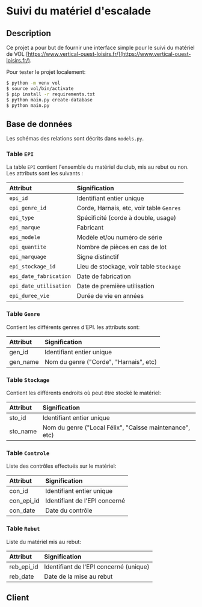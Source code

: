 # Suivi du matériel d'escalade

## Description
Ce projet a pour but de fournir une interface simple pour le suivi du matériel de VOL [https://www.vertical-ouest-loisirs.fr/](https://www.vertical-ouest-loisirs.fr/).

Pour tester le projet localement:

``` sh
$ python -m venv vol
$ source vol/bin/activate
$ pip install -r requirements.txt
$ python main.py create-database
$ python main.py
```

## Base de données
Les schémas des relations sont décrits dans `models.py`.
### Table `EPI`
La table `EPI` contient l'ensemble du matériel du club, mis au rebut ou non.
Les attributs sont les suivants :

| Attribut               | Signification                            |
|:-----------------------|:-----------------------------------------|
| `epi_id`               | Identifiant entier unique                |
| `epi_genre_id`         | Corde, Harnais, etc, voir table `Genres` |
| `epi_type`             | Spécificité (corde à double, usage)      |
| `epi_marque`           | Fabricant                                |
| `epi_modele`           | Modèle et/ou numéro de série             |
| `epi_quantite`         | Nombre de pièces en cas de lot           |
| `epi_marquage`         | Signe distinctif                         |
| `epi_stockage_id`      | Lieu de stockage, voir table `Stockage`  |
| `epi_date_fabrication` | Date de fabrication                      |
| `epi_date_utilisation` | Date de première utilisation             |
| `epi_duree_vie`        | Durée de vie en années                   |


### Table `Genre`
Contient les différents genres d'EPI. les attributs sont:

| Attribut | Signification                          |
|:---------|:---------------------------------------|
| gen_id   | Identifiant entier unique              |
| gen_name | Nom du genre ("Corde", "Harnais", etc) |


### Table `Stockage`
Contient les différents endroits où peut être stocké le matériel:

| Attribut | Signification                                           |
|:---------|:--------------------------------------------------------|
| sto_id   | Identifiant entier unique                               |
| sto_name | Nom du genre ("Local Félix", "Caisse maintenance", etc) |

### Table `Controle`
Liste des contrôles effectués sur le matériel:

| Attribut   | Signification                 |
|:-----------|:------------------------------|
| con_id     | Identifiant entier unique     |
| con_epi_id | Identifiant de l'EPI concerné |
| con_date   | Date du contrôle              |

### Table `Rebut`
Liste du matériel mis au rebut:

| Attribut   | Signification                          |
|:-----------|:---------------------------------------|
| reb_epi_id | Identifiant de l'EPI concerné (unique) |
| reb_date   | Date de la mise au rebut               |

## Client

<!--  LocalWords:  BEAL EPI
 -->
